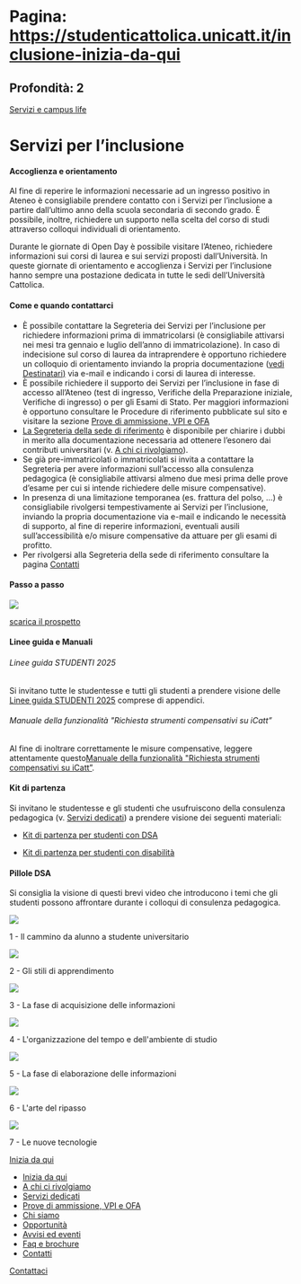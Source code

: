 # Pagina: https://studenticattolica.unicatt.it/inclusione-inizia-da-qui

## Profondità: 2

[Servizi e campus life](home-servizi-e-campus-life)



# Servizi per l’inclusione

#### Accoglienza e orientamento

Al fine di reperire le informazioni necessarie ad un ingresso positivo in Ateneo è consigliabile prendere contatto con i Servizi per l’inclusione a partire dall’ultimo anno della scuola secondaria di secondo grado. È possibile, inoltre, richiedere un supporto nella scelta del corso di studi attraverso colloqui individuali di orientamento.

Durante le giornate di Open Day è possibile visitare l’Ateneo, richiedere informazioni sui corsi di laurea e sui servizi proposti dall’Università. In queste giornate di orientamento e accoglienza i Servizi per l’inclusione hanno sempre una postazione dedicata in tutte le sedi dell’Università Cattolica.

#### Come e quando contattarci

* È possibile contattare la Segreteria dei Servizi per l’inclusione per richiedere informazioni prima di immatricolarsi (è consigliabile attivarsi nei mesi tra gennaio e luglio dell’anno di immatricolazione). In caso di indecisione sul corso di laurea da intraprendere è opportuno richiedere un colloquio di orientamento inviando la propria documentazione ([vedi Destinatari](inclusione-a-chi-ci-rivolgiamo)[)](https://studenticattolica.unicatt.it/disabilita-e-dsa-a-chi-ci-rivolgiamo) via e-mail e indicando i corsi di laurea di interesse.
* È possibile richiedere il supporto dei Servizi per l’inclusione in fase di accesso all’Ateneo (test di ingresso, Verifiche della Preparazione iniziale, Verifiche di ingresso) o per gli Esami di Stato. Per maggiori informazioni è opportuno consultare le Procedure di riferimento pubblicate sul sito e visitare la sezione [Prove di ammissione, VPI e OFA](inclusione-prove-di-ammissione-vpi-e-ofa)
* [La Segreteria della sede di riferimento](inclusione-contatti) è disponibile per chiarire i dubbi in merito alla documentazione necessaria ad ottenere l’esonero dai contributi universitari (v. [A chi ci rivolgiamo](inclusione-a-chi-ci-rivolgiamo)).
* Se già pre-immatricolati o immatricolati si invita a contattare la Segreteria per avere informazioni sull’accesso alla consulenza pedagogica (è consigliabile attivarsi almeno due mesi prima delle prove d’esame per cui si intende richiedere delle misure compensative).
* In presenza di una limitazione temporanea (es. frattura del polso, …) è consigliabile rivolgersi tempestivamente ai Servizi per l’inclusione, inviando la propria documentazione via e-mail e indicando le necessità di supporto, al fine di reperire informazioni, eventuali ausili sull’accessibilità e/o misure compensative da attuare per gli esami di profitto.
* Per rivolgersi alla Segreteria della sede di riferimento consultare la pagina [Contatti](inclusione-contatti)

#### Passo a passo

[![](new-Passo-a-passo---INIZIA-DA-QUI.jpg)](Passo%20a%20passo%20-%20INIZIA%20DA%20QUI.pdf)

[scarica il prospetto](Passo%20a%20passo%20-%20INIZIA%20DA%20QUI.pdf)

#### Linee guida e Manuali

###### Linee guida STUDENTI 2025

Si invitano tutte le studentesse e tutti gli studenti a prendere visione delle [Linee guida STUDENTI 2025](Linee%20guida%20STUDENTI%202025.pdf) comprese di appendici.

###### Manuale della funzionalità "Richiesta strumenti compensativi su iCatt”

Al fine di inoltrare correttamente le misure compensative, leggere attentamente questo[Manuale della funzionalità "Richiesta strumenti compensativi su iCatt”](Manuale%20della%20funzionalit%c3%a0%20gestione%20strumenti%20compensativi%20su%20iCatt.pdf).

#### Kit di partenza

Si invitano le studentesse e gli studenti che usufruiscono della consulenza pedagogica (v. [Servizi dedicati](inclusione-servizi-dedicati)) a prendere visione dei seguenti materiali:

- [Kit di partenza per studenti con DSA](KIT%20DI%20PARTENZA_ST%20DSA.pdf)

- [Kit di partenza per studenti con disabilità](KIT%20DI%20PARTENZA_ST%20DIS.pdf)

#### Pillole DSA

Si consiglia la visione di questi brevi video che introducono i temi che gli studenti possono affrontare durante i colloqui di consulenza pedagogica.

[![](studenti-1.jpg)](https://www.youtube.com/watch?v=JfNug5hhmEc)

1 - Il cammino da alunno a studente universitario

[![](studenti-2.jpg)](https://www.youtube.com/watch?v=S61vNn2A1tY)

2 - Gli stili di apprendimento

[![](studenti-3bis.jpg)](https://www.youtube.com/watch?v=3nZJkBhnoY8)

3 - La fase di acquisizione delle informazioni

[![](studenti-4.jpg)](https://www.youtube.com/watch?v=iwg6UJmrf5c)

4 - L'organizzazione del tempo e dell'ambiente di studio

[![](studenti-5.jpg)](https://www.youtube.com/watch?v=bR3M-Maraok)

5 - La fase di elaborazione delle informazioni

[![](studenti-6.jpg)](https://www.youtube.com/watch?v=eoI9iaZmaeE)

6 - L'arte del ripasso

[![](studenti-7.jpg)](https://www.youtube.com/watch?v=AeiMUR7u-2s)

7 - Le nuove tecnologie

[Inizia da qui](#submenu__wrapper "Inizia da qui")

* [Inizia da qui](inclusione-inizia-da-qui "Inizia da qui")
* [A chi ci rivolgiamo](inclusione-a-chi-ci-rivolgiamo "A chi ci rivolgiamo")
* [Servizi dedicati](inclusione-servizi-dedicati "Servizi dedicati")
* [Prove di ammissione, VPI e OFA](inclusione-prove-di-ammissione-vpi-e-ofa "Prove di ammissione, VPI e OFA")
* [Chi siamo](inclusione-chi-siamo "Chi siamo")
* [Opportunità](inclusione-opportunita "Opportunità")
* [Avvisi ed eventi](inclusione-avvisi-ed-eventi "Avvisi ed eventi")
* [Faq e brochure](inclusione-faq-e-brochure "Faq e brochure")
* [Contatti](inclusione-contatti "Contatti")

[Contattaci](home-contatti "Contattaci")